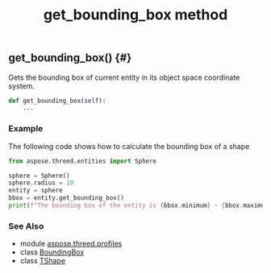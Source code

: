 ﻿---
title: get_bounding_box method
second_title: Aspose.3D for Python via .NET API References
description: 
type: docs
weight: 30
url: /python-net/aspose.threed.profiles/tshape/get_bounding_box/
is_root: false
---

## get_bounding_box() {#}

Gets the bounding box of current entity in its object space coordinate system.



```python
def get_bounding_box(self):
    ...
```



### Example 


The following code shows how to calculate the bounding box of a shape

```python
from aspose.threed.entities import Sphere

sphere = Sphere()
sphere.radius = 10 
entity = sphere
bbox = entity.get_bounding_box()
print(f"The bounding box of the entity is {bbox.minimum} ~ {bbox.maximum}")

```



### See Also
* module [aspose.threed.profiles](../../)
* class [BoundingBox](/3d/python-net/aspose.threed.utilities/boundingbox)
* class [TShape](/3d/python-net/aspose.threed.profiles/tshape)
